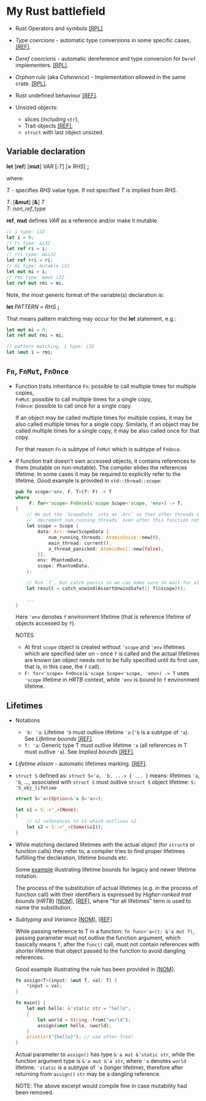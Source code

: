 # My Rust battlefield

* Rust Operators and symbols
  [[RPL]](https://doc.rust-lang.org/book/appendix-02-operators.html)
* _Type coercions_ - automatic type conversions in some specific cases.
  [[REF]](https://doc.rust-lang.org/reference/type-coercions.html).
* _Deref coercions_ - automatic dereference and type conversion for `Deref` implementers.
  [[RPL]](https://web.mit.edu/rust-lang_v1.25/arch/amd64_ubuntu1404/share/doc/rust/html/book/first-edition/deref-coercions.html).
* _Orphan rule_ (aka _Coherence_) - Implementation allowed in the same crate.
  [[RPL]](https://doc.rust-lang.org/book/ch10-02-traits.html#implementing-a-trait-on-a-type).
* Rust undefined behaviour [[REF]](https://doc.rust-lang.org/reference/behavior-considered-undefined.html).

* Unsized objects:
  * slices (including `str`),
  * Trait objects [[REF]](https://doc.rust-lang.org/reference/types/trait-object.html),
  * `struct` with last object unsized.

## Variable declaration

**let** [**ref**] [**mut**] _VAR_ [**:**_T_] [**=** _RHS_] **;**

where:

_T_ - specifies _RHS_ value type. If not specified _T_ is implied from _RHS_.<br>

_T_: [**&mut**] [**&**] _T_<br>
_T_: _non_ref_type_

**ref**, **mut** defines _VAR_ as a reference and/or make it mutable.

```rust
// i type: i32
let i = 0;
// ri type: &i32
let ref ri = i;
// rri type: &&i32
let ref rri = ri;
// mi type: mutable i32
let mut mi = i;
// rmi type: &mut i32
let ref mut rmi = mi;
```

Note, the most generic format of the variable(s) declaration is:

**let** _PATTERN_ = _RHS_ **;**

That means pattern matching may occur for the **let** statement, e.g.:

```rust
let mut mi = 0;
let ref mut rmi = mi;

// pattern matching, i type: i32
let &mut i = rmi;
```

## `Fn`, `FnMut`, `FnOnce`

* Function traits inheritance
  `Fn`: possible to call multiple times for multiple copies,<br>
  `FnMut`: possible to call multiple times for a single copy,<br>
  `FnOnce`: possible to call once for a single copy.<br>

  If an object may be called multiple times for multiple copies, it may be also
  called multiple times for a single copy. Similarly, if an object may be called
  multiple times for a single copy, it may be also called once for that copy.

  For that reason `Fn` is subtype of `FnMut` which is subtype of `FnOnce`.

* If function trait doesn't own accessed objects, it contains references to them
  (mutable on non-mutable). The compiler elides the references lifetime. In some
  cases it may be required to explicitly refer to the lifetime. Good example is
  provided in `std::thread::scope`:

  ```rust
  pub fn scope<'env, F, T>(f: F) -> T
  where
       F: for<'scope> FnOnce(&'scope Scope<'scope, 'env>) -> T,
  {
      // We put the `ScopeData` into an `Arc` so that other threads can finish their
      // `decrement_num_running_threads` even after this function returns.
      let scope = Scope {
          data: Arc::new(ScopeData {
              num_running_threads: AtomicUsize::new(0),
              main_thread: current(),
              a_thread_panicked: AtomicBool::new(false),
          }),
          env: PhantomData,
          scope: PhantomData,
      };

      // Run `f`, but catch panics so we can make sure to wait for all the threads to join.
      let result = catch_unwind(AssertUnwindSafe(|| f(&scope)));

      ...
  }
  ```

  Here `'env` denotes `f` environment lifetime (that is reference lifetime of
  objects accessed by `f`).

  NOTES
  * At first `scope` object is created without `'scope` and `'env` lifetimes
    which are specified later on - once `f` is called and the actual lifetimes
    are known (an object needs not to be fully specified until its first use,
    that is, in this case, the `f` call).
  * `F: for<'scope> FnOnce(&'scope Scope<'scope, 'env>) -> T` uses `'scope`
    lifetime in _HRTB_ context, while `'env` is bound to `f` environment lifetime.

## Lifetimes

* Notations
  * `'b: 'a`: Lifetime `'b` must outlive lifetime `'a` (`'b` is a subtype
    of `'a`). See _Lifetime bounds_ [[REF]](https://doc.rust-lang.org/reference/trait-bounds.html#lifetime-bounds).
  * `T: 'a`: Generic type T must outlive lifetime `'a` (all references in T
    must outlive `'a`). See _Implied bounds_ [[REF]](https://doc.rust-lang.org/reference/trait-bounds.html#implied-bounds).

* _Lifetime elision_ - automatic lifetimes marking. [[REF]](https://doc.rust-lang.org/reference/lifetime-elision.html).

* `struct S` defined as: `struct S<'a, 'b, ...> { ... }` means: lifetimes `'a`,
  `'b`, ..., associated with `struct S` must outlive `struct S` object lifetime:
  `S: 'S_obj_lifetime`

  ```rust
  struct S<'a>(Option<&'a S<'a>>);

  let s1 = S::<'_>(None);
  {
      // s2 references to s1 which outlives s2
      let s2 = S::<'_>(Some(&s1));
  }
  ```

* While matching declared lifetimes with the actual object (for `struct`s or
  function calls) they refer to, a compiler tries to find proper lifetimes
  fulfilling the declaration, lifetime bounds etc.

  Some [example](src/lifetime.rs) illustrating lifetime bounds for legacy and
  newer lifetime notation.

  The process of the substitution of actual lifetimes (e.g. in the process of
  function call) with their identifiers is expressed by _Higher-ranked trait bounds_
  (_HRTB_) [[NOM]](https://doc.rust-lang.org/nomicon/hrtb.html),
  [[REF]](https://doc.rust-lang.org/reference/trait-bounds.html#higher-ranked-trait-bounds),
  where "for all lifetimes" term is used to name the substitution.

* _Subtyping and Variance_ [[NOM]](https://doc.rust-lang.org/nomicon/subtyping.html#subtyping), [[REF]](https://doc.rust-lang.org/reference/subtyping.html)

  While passing reference to T in a function: `fn func<'a>(t: &'a mut T)`,
  passing parameter must not outlive the function argument, which basically means
  `T`, after the `func()` call, must not contain references with shorter lifetime that
  object passed to the function to avoid dangling references.

  Good example illustrating the rule has been provided in [[NOM]](https://doc.rust-lang.org/nomicon/subtyping.html#variance).

  ```rust
  fn assign<T>(input: &mut T, val: T) {
      *input = val;
  }

  fn main() {
      let mut hello: &'static str = "hello";
      {
          let world = String::from("world");
          assign(&mut hello, &world);
      }
      println!("{hello}"); // use after free!
  }
  ```

  Actual parameter to `assign()` has type `&'a mut &'static str`, while the
  function argument type is `&'a mut &'a str`, where `'a` denotes `world`
  lifetime. `'static` is a subtype of `'a` (longer lifetime), therefore after
  returning from `assign()` `str` may be a dangling reference.

  NOTE: The above excerpt would compile fine in case mutability had been removed.
